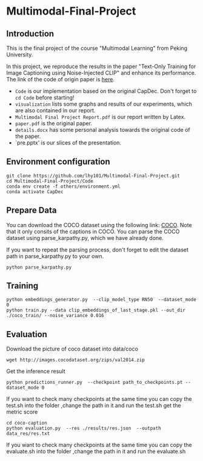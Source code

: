 # Multimodal-Final-Project


## Introduction

This is the final project of the course "Multimodal Learning" from Peking University.

In this project, we reproduce the results in the paper "Text-Only Training for Image Captioning using Noise-Injected CLIP" and enhance its performance.
The link of the code of origin paper is [here](https://github.com/DavidHuji/CapDec).

- `Code` is our implementation based on the original CapDec. Don't forget to `cd Code` before starting!
- `visualization` lists some graphs and results of our experiments, which are also contained in our report.
- `Multimodal Final Project Report.pdf` is our report written by Latex.
- `paper.pdf` is the original paper.
- `details.docx` has some personal analysis towards the original code of the paper.
- `pre.pptx' is our slices of the presentation.

## Environment configuration
```
git clone https://github.com/lhy101/Multimodal-Final-Project.git 
cd Multimodal-Final-Project/Code
conda env create -f others/environment.yml
conda activate CapDec
```

## Prepare Data

You can download the COCO dataset using the following link: [COCO](https://www.kaggle.com/datasets/shtvkumar/karpathy-splits). Note that it only consits of the captions in COCO. You can parse the COCO dataset using parse_karpathy.py, which we have already done.

If you want to repeat the parsing process, don't forget to edit the dataset path in parse_karpathy.py to your own. 
```
python parse_karpathy.py
```

## Training

```
python embeddings_generator.py  --clip_model_type RN50  --dataset_mode 0
python train.py --data clip_embeddings_of_last_stage.pkl --out_dir ./coco_train/ --noise_variance 0.016
```
## Evaluation

Download the picture of coco dataset into data/coco
```
wget http://images.cocodataset.org/zips/val2014.zip
```
Get the inference result
```
python predictions_runner.py  --checkpoint path_to_checkpoints.pt --dataset_mode 0
```
If you want to check many checkpoints at the same time you can copy the test.sh into the folder ,change the path in it and run the test.sh
get the metric score
```
cd coco-caption
python evaluation.py  --res ./results/res.json  --outpath data_res/res.txt
```
If you want to check many checkpoints at the same time you can copy the evaluate.sh into the folder ,change the path in it and run the evaluate.sh
